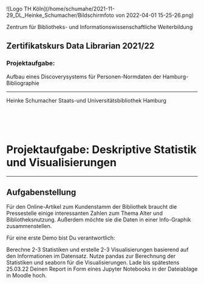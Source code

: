 ![Logo TH Köln](/home/schumahe/2021-11-29_DL_Heinke_Schumacher/Bildschirmfoto von 2022-04-01 15-25-26.png)

Zentrum für Bibliotheks- und Informationswissenschaftliche Weiterbildung



## Zertifikatskurs Data Librarian 2021/22

### Projektaufgabe:

Aufbau eines Discoverysystems für Personen-Normdaten der Hamburg-Bibliographie 


***
Heinke Schumacher
Staats-und Universitätsbibliothek Hamburg
























<br/><br/><br/>






# Projektaufgabe: Deskriptive Statistik und Visualisierungen
***
## Aufgabenstellung
Für den Online-Artikel zum Kundenstamm der Bibliothek braucht die Pressestelle einige interessanten Zahlen zum Thema Alter und Bibliotheksnutzung. Außerdem möchte sie die Daten in einer Info-Graphik zusammenstellen.

Für eine erste Demo bist Du verantwortlich:

Berechne 2-3 Statistiken und erstelle 2-3 Visualisierungen basierend auf den Informationen im Datensatz.
Nutze pandas zur Berechnung der Statistiken und seaborn für die Visualisierungen.
Lade bis spätestens 25.03.22 Deinen Report in Form eines Jupyter Notebooks in der Dateiablage in Moodle hoch.

